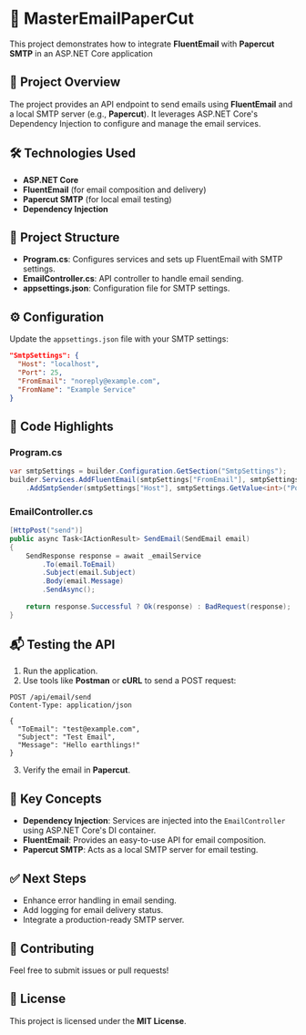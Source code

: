 # 📧 MasterEmailPaperCut

This project demonstrates how to integrate **FluentEmail** with **Papercut SMTP** in an ASP.NET Core application

## 🚀 Project Overview

The project provides an API endpoint to send emails using **FluentEmail** and a local SMTP server (e.g., **Papercut**). It leverages ASP.NET Core's Dependency Injection to configure and manage the email services.

## 🛠️ Technologies Used

- **ASP.NET Core**
- **FluentEmail** (for email composition and delivery)
- **Papercut SMTP** (for local email testing)
- **Dependency Injection**

## 📂 Project Structure

- **Program.cs**: Configures services and sets up FluentEmail with SMTP settings.
- **EmailController.cs**: API controller to handle email sending.
- **appsettings.json**: Configuration file for SMTP settings.

## ⚙️ Configuration

Update the `appsettings.json` file with your SMTP settings:

```json
"SmtpSettings": {
  "Host": "localhost",
  "Port": 25,
  "FromEmail": "noreply@example.com",
  "FromName": "Example Service"
}
```

## 📝 Code Highlights

### Program.cs

```csharp
var smtpSettings = builder.Configuration.GetSection("SmtpSettings");
builder.Services.AddFluentEmail(smtpSettings["FromEmail"], smtpSettings["FromName"])
    .AddSmtpSender(smtpSettings["Host"], smtpSettings.GetValue<int>("Port"));
```

### EmailController.cs

```csharp
[HttpPost("send")]
public async Task<IActionResult> SendEmail(SendEmail email)
{
    SendResponse response = await _emailService
        .To(email.ToEmail)
        .Subject(email.Subject)
        .Body(email.Message)
        .SendAsync();
    
    return response.Successful ? Ok(response) : BadRequest(response);
}
```

## 📬 Testing the API

1. Run the application.
2. Use tools like **Postman** or **cURL** to send a POST request:

```http
POST /api/email/send
Content-Type: application/json

{
  "ToEmail": "test@example.com",
  "Subject": "Test Email",
  "Message": "Hello earthlings!"
}
```

3. Verify the email in **Papercut**.

## 🧠 Key Concepts

- **Dependency Injection**: Services are injected into the `EmailController` using ASP.NET Core's DI container.
- **FluentEmail**: Provides an easy-to-use API for email composition.
- **Papercut SMTP**: Acts as a local SMTP server for email testing.

## ✅ Next Steps

- Enhance error handling in email sending.
- Add logging for email delivery status.
- Integrate a production-ready SMTP server.

## 🤝 Contributing
Feel free to submit issues or pull requests!

## 📄 License
This project is licensed under the **MIT License**.
